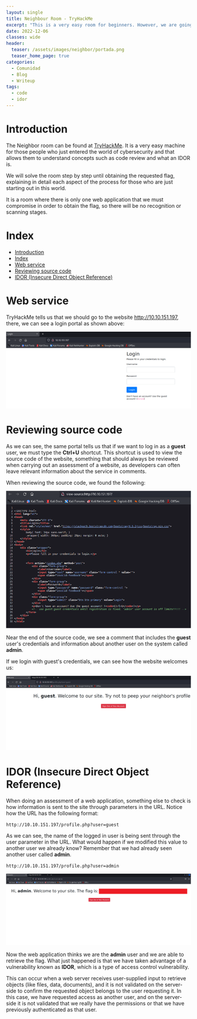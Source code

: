 ```yaml
---
layout: single
title: Neighbour Room - TryHackMe
excerpt: "This is a very easy room for beginners. However, we are going to resolve it step by step, learning about code review and the IDOR vulnerability."
date: 2022-12-06
classes: wide
header:
  teaser: /assets/images/neighbor/portada.png
  teaser_home_page: true
categories:
  - Comunidad
  - Blog
  - Writeup
tags:
  - code
  - idor
---
```


# Introduction
The Neighbor room can be found at [TryHackMe](https://tryhackme.com/room/neighbour). It is a very easy machine for those people who just entered the world of cybersecurity and that allows them to understand concepts such as code review and what an IDOR is.

We will solve the room step by step until obtaining the requested flag, explaining in detail each aspect of the process for those who are just starting out in this world.

It is a room where there is only one web application that we must compromise in order to obtain the flag, so there will be no recognition or scanning stages.

# Index
- [Introduction](#introduction)
- [Index](#index)
- [Web service](#web-service)
- [Reviewing source code](#reviewing-source-code)
- [IDOR (Insecure Direct Object Reference)](#idor-insecure-direct-object-reference)

Web service
==================================================================================================================
TryHackMe tells us that we should go to the website http://10.10.151.197, there, we can see a login portal as shown above:

![1]

Reviewing source code
==================================================================================================================
As we can see, the same portal tells us that if we want to log in as a **guest** user, we must type the **Ctrl+U** shortcut. This shortcut is used to view the source code of the website, something that should always be reviewed when carrying out an assessment of a website, as developers can often leave relevant information about the service in comments.

When reviewing the source code, we found the following:

![2]

Near the end of the source code, we see a comment that includes the **guest** user's credentials and information about another user on the system called **admin**.

If we login with guest's credentials, we can see how the website welcomes us:

![3]

IDOR (Insecure Direct Object Reference)
==================================================================================================================
When doing an assessment of a web application, something else to check is how information is sent to the site through parameters in the URL. Notice how the URL has the following format:

    http://10.10.151.197/profile.php?user=guest

As we can see, the name of the logged in user is being sent through the user parameter in the URL. What would happen if we modified this value to another user we already know? Remember that we had already seen another user called **admin**.

    http://10.10.151.197/profile.php?user=admin

![4]

Now the web application thinks we are the **admin** user and we are able to retrieve the flag. What just happened is that we have taken advantage of a vulnerability known as **IDOR**, which is a type of access control vulnerability.

This can occur when a web server receives user-supplied input to retrieve objects (like files, data, documents), and it is not validated on the server-side to confirm the requested object belongs to the user requesting it. In this case, we have requested access as another user, and on the server-side it is not validated that we really have the permissions or that we have previously authenticated as that user.

[1]:/assets/images/neighbor/1.png
[2]:/assets/images/neighbor/2.png
[3]:/assets/images/neighbor/3.png
[4]:/assets/images/neighbor/4.png